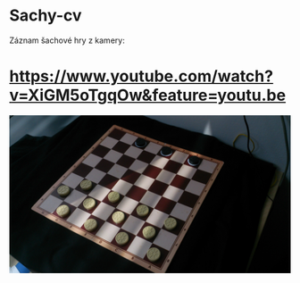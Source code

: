 # Sachy-cv
Záznam šachové hry z kamery:
# https://www.youtube.com/watch?v=XiGM5oTgqOw&feature=youtu.be
![sachy](DSC_0397.JPG)
